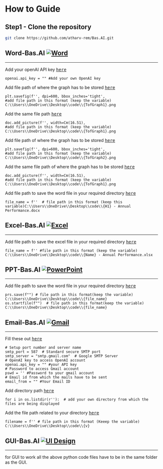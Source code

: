 # How to Guide
## Step1 - Clone the repository
```bash
git clone https://github.com/atharv-rem/Bas.AI.git
```
## Word-Bas.AI [![Word](https://img.shields.io/badge/Word-2B579A?style=for-the-badge&logo=microsoft-word&logoColor=white)](https://your-link-here)
---
Add your openAI API key <kbd>[here](https://github.com/atharv-rem/Bas.AI/blob/7274ac588e537616122b36a0247a4eb836d3c7ff/Word.py#L22-L22)</kbd>
``` 
openai.api_key = "" #Add your own OpenAI key
```

Add file path of where the graph has to be stored <kbd>[here](https://github.com/atharv-rem/Bas.AI/blob/7274ac588e537616122b36a0247a4eb836d3c7ff/Word.py#L304)</kbd>
```
plt.savefig(f'', dpi=600, bbox_inches='tight',
#add file path in this format (keep the variable) C:\\Users\\OneDrive\\Desktop\\code\\{TofGraph1}.png
```
Add the same file path <kbd>[here](https://github.com/atharv-rem/Bas.AI/blob/7274ac588e537616122b36a0247a4eb836d3c7ff/Word.py#L307)</kbd>
```
doc.add_picture(f'', width=Cm(16.51),
#add file path in this format (keep the variable) C:\\Users\\OneDrive\\Desktop\\code\\{TofGraph1}.png
```
Add file path of where the graph has to be stored <kbd>[here](https://github.com/atharv-rem/Bas.AI/blob/7274ac588e537616122b36a0247a4eb836d3c7ff/Word.py#L539)</kbd>
```
plt.savefig(f'', dpi=600, bbox_inches='tight',
#add file path in this format (keep the variable) C:\\Users\\OneDrive\\Desktop\\code\\{TofGraph2}.png
```
Add the same file path of where the graph has to be stored <kbd>[here](https://github.com/atharv-rem/Bas.AI/blob/7274ac588e537616122b36a0247a4eb836d3c7ff/Word.py#L542)</kbd>
```
doc.add_picture(f'', width=Cm(16.51),
#add file path in this format (keep the variable) C:\\Users\\OneDrive\\Desktop\\code\\{TofGraph1}.png
```
Add file path to save the word file in your required directory <kbd>[here](https://github.com/atharv-rem/Bas.AI/blob/7274ac588e537616122b36a0247a4eb836d3c7ff/Word.py#L628)</kbd>
```
file_name = f''  # file path in this format (keep this variable)C:\\Users\\OneDrive\\Desktop\\code\\{H1} - Annual Performance.docx
```
## Excel-Bas.AI [![Excel](https://img.shields.io/badge/Excel-008000?style=for-the-badge&logo=microsoft-excel&logoColor=white)](https://your-link-here)
---
Add file path to save the excel file in your required directory <kbd>[here](https://github.com/atharv-rem/Bas.AI/blob/b7cbe3381b8621b73f9e8d36605f70cb4813a3fc/Excel.py#L152C7-L152C7)</kbd>
```
file_name = f'' #file path in this format (keep the variable) C:\\Users\\OneDrive\\Desktop\\code\\{Name} - Annual Performance.xlsx
```
## PPT-Bas.AI [![PowerPoint](https://img.shields.io/badge/PowerPoint-FF4F28?style=for-the-badge&logo=microsoft-powerpoint&logoColor=white)](https://your-link-here)
---
Add file path to save the word file in your required directory <kbd>[here](https://github.com/atharv-rem/Bas.AI/blob/b7cbe3381b8621b73f9e8d36605f70cb4813a3fc/PPT.py#L292C1-L293C117)</kbd>
```
prs.save(f"") # file path in this format(keep the variable) C:\\Users\\OneDrive\\Desktop\\code\\{file_name}
os.startfile(f"")  # file path in this format(keep the variable) C:\\Users\\OneDrive\\Desktop\\code\\{file_name}
```
## Email-Bas.AI [![Gmail](https://img.shields.io/badge/Gmail-D14836?style=for-the-badge&logo=gmail&logoColor=white)](https://your-link-here)
---
Fill these out <kbd>[here](https://github.com/atharv-rem/Bas.AI/blob/b7cbe3381b8621b73f9e8d36605f70cb4813a3fc/Send%20mail.py#L11C1-L22C31)</kbd>
```
# Setup port number and server name
smtp_port = 587  # Standard secure SMTP port
smtp_server = "smtp.gmail.com"  # Google SMTP Server
# OpenAI key to access OpenAI account
openai.api_key = "" #your API key
# Password to access Gmail account
pswd = '' #Password to your gmail account
# Email id from which the mails have to be sent
email_from = "" #Your Email ID
```
Add directory path <kbd>[here](https://github.com/atharv-rem/Bas.AI/blob/b7cbe3381b8621b73f9e8d36605f70cb4813a3fc/Send%20mail.py#L166C8-L166C8)</kbd> 
```
for i in os.listdir(r''):  # add your own directory from which the files are being displayed
```
Add the file path related to your directory <kbd>[here](https://github.com/atharv-rem/Bas.AI/blob/b7cbe3381b8621b73f9e8d36605f70cb4813a3fc/Send%20mail.py#L229C20-L229C20)</kbd>
```
filename = f'' # file path in this format (Keeep the variable) C:\\Users\\OneDrive\\Desktop\\code\\{v}
```
## GUI-Bas.AI [![UI Design](https://img.shields.io/badge/UI%20Design-EAA52C?style=for-the-badge&labelColor=purple)](https://your-ui-design-link-here)
---
for GUI to work all the above python code files have to be in the same folder as the GUI.
